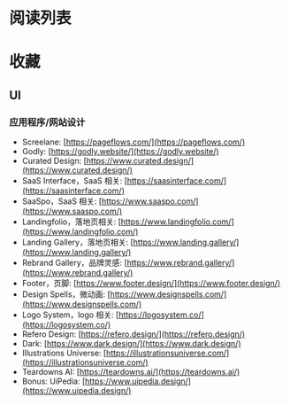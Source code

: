 # 阅读列表

# 收藏

## UI

### 应用程序/网站设计
- Screelane: [https://pageflows.com/](https://pageflows.com/)
- Godly: [https://godly.website/](https://godly.website/)
- Curated Design: [https://www.curated.design/](https://www.curated.design/)
- SaaS Interface，SaaS 相关: [https://saasinterface.com/](https://saasinterface.com/)
- SaaSpo，SaaS 相关: [https://www.saaspo.com/](https://www.saaspo.com/)
- Landingfolio，落地页相关: [https://www.landingfolio.com/](https://www.landingfolio.com/)
- Landing Gallery，落地页相关: [https://www.landing.gallery/](https://www.landing.gallery/)
- Rebrand Gallery，品牌灵感: [https://www.rebrand.gallery/](https://www.rebrand.gallery/)
- Footer，页脚: [https://www.footer.design/](https://www.footer.design/)
- Design Spells，微动画: [https://www.designspells.com/](https://www.designspells.com/)
- Logo System，logo 相关: [https://logosystem.co/](https://logosystem.co/)
- Refero Design: [https://refero.design/](https://refero.design/)
- Dark: [https://www.dark.design/](https://www.dark.design/)
- Illustrations Universe: [https://illustrationsuniverse.com/](https://illustrationsuniverse.com/)
- Teardowns AI: [https://teardowns.ai/](https://teardowns.ai/)
- Bonus: UiPedia: [https://www.uipedia.design/](https://www.uipedia.design/)
